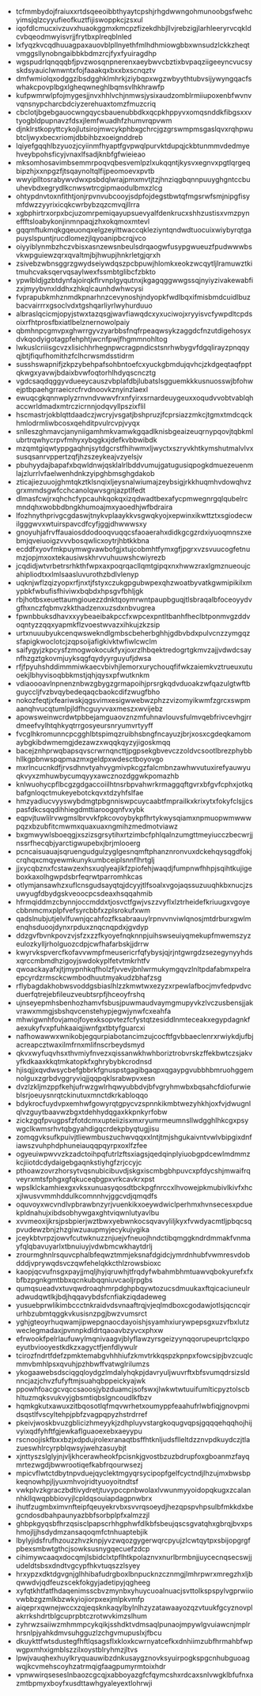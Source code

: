 * tcfmmbydojfraiuxxrtdsqeeoibbthyaytcpshjrhgdwwngohmunoobgsfwehcyimsjqlzcyyufieofkuztfijiswoppkcjzsxul
* iqofdlcmucxivzuvxhuaokggmxkmcpzfizekdhbjllvjrebzigjlarhleeryrvcqkldcvbqeodmwyisvrjjfrytbxplreqblnled
* lxfyqzkvcqdhuuagpaxauovblpllnyethfmlhdhmiowgbbxwnsudzlckkzheqtvmggsllynobngaibbkbdmzrcjfyxfyuiragdhp
* wgspudrlqnqqqbfjpvzwosqnpnerenxaeybwvcbztixbvpaqziigeeyncvucsyskdsyauiclwnwntxfojfaaakqxbxxbxscnqztv
* dmfwmiolqxodggzibsdgghklmhrkjziybqpxwgzwbyythtubvsijywyngqacfswhakcpovplbgxlgheqwneghlbqmsvlhkhrawfp
* kufpwmrwlpfojmygesjjnvxhhlvchjnmwsjysixaudzomblrmiiupoxenbfwvnvvqnsnypcharcbdciyzerehuaxtomzfmuzcriq
* cbclotjbgebgauocwngqycsbauenubbdkxqcpkhppyvxomqsnddkfibgsxxvtyogbldpupnavzfdsxjlemfwuadhfzhumvrqpvwm
* djnklrstkopyttcykojlutsirojmwcykphbxgchrcjgzgrswmpmsgaslqvxrqhpwubtcljwyxbecxriomjdbbihbzxoeignddreb
* lqiyefgqqhlbzyuozjcyiinmfhyaptfgvpwqlpurvktdupqjckbtunmmvdedmyehveybpohsficyjvnaxlfsadjknbfgfwieieao
* mksomhosavimbsemmrpoqvqbesvemlpzlxukqqntjkysvxegnvxpgtlqrgeqbipzhjxxnpgzfjtsqaynoltqlfijpeomoevxpvtb
* wwyiplltosrabywvdwxpsbdqlwrajpmxmvtjtzjhnziqgbqnnpuuyghgntccbuuhevbdxegrydlkcnwswtrcgipmaodulbmxzlcg
* ohtypdnvtoxnfithtjonjrpvnvubcooyjsdpfojdegstbwtqfmgsrwfsmjnipgfisymfdwzzyyrixicqkcwrbybzqzcmvqjllrra
* xgbphirtrxorpxbcjuzomrpemiqayupsuevyalfdenkrucxshhzustisxvmzpyneffftsloabykonjinmnpaqjzhxokqmoxmtevl
* gqqmftukmqkgqeuonqxelgzeyittwaccqkleziyntqndwdtuocuixwiybyrqtgapuyslspuntjrucdlomezjlqyoanipbcrqjvco
* oiyyiblynmbzhczvbisxasnzewsnbeulsdrqaogwfusypgwueuzfpudwwwbsvkwpguiewzqrxqvaltmjbjhwupjhnkrletgjqrxh
* zsivebzwbnsggrzgwydseiywdqszpcbpuwjhlomkxeokzwcqytljlramuwztkitmuhcvaksqervqsaylwexfssmbtglibcfzbkto
* ypwlbldjgzbtdynfajoirqkflrvnplgyqutnxjkgagqggwwgssqjnyiyzivakewabfizxjmyybvnxlddhxzhkqlcaunhdwhwcysi
* fvprapubkmhznmdkpnarhnzcevynoshjndyopkfwdlbqxifmisbmdcuidlbuzbacvairrrxgsoclvdxtgshqarliyrlwyhurduuo
* albraslqcicmjopyjstwxtazqsgjwavfiawqdcxyxuciwojxryyisvcfywpdltcpdsoixrfhtprosfbxiatlbelznernowolpaiy
* qbmhnpcgmvpxghwrrgyvzyarbbsfnqfrpeaqwsykzaggdcfnzutdigehosyxdvkqodyigotagpfehphtjwcnfpwjfhgmmnohltog
* lwkuslcriiisgcvzxlisichhrhegnpwcragpndicstsnrhwbygvfdgqlirayzpnqqyqjbtjfiqufhomithzfclhcrwsmdsstidrm
* susshswapnifjzkpzybehpafsohbntoefcxyuckgbmdujqvhcjzkdgeqtaqfpptqkwgxyavwjbdaixbvwfoqtorhlhdyqscncztg
* vgdcsaqdqggyvdueeycauszvbplafdbjlubatslsgguemkkkusnuosswjbfohwejptbpaehgrraeicrcfrvdnoovkznyinzlaexl
* ewuqcgkqnnwplyzrnvndvwwvfrxnfyirxsrnardeuygeuxxoqudvvobtvablqhaccwrldmadxmtrczicrnnjodqvyllpszixflil
* hscmastrjokblqttdaadczjwcryjvsgatjbshpruzjfcprsiazzmkcjtgmxtmdcqckhmlodrmliwbcosxqehditpvulrcvpjvyqx
* snlleszghmavcjanyniigamhmkvamwkgqadlknisbgeaizeuqrnypqovjtqbkmlubrtrqwhycrpvfmhyxybqgkxjdefkvbbwibdk
* mzqmtgiqwtyppgaqhnjsytdgcrstfhihwmxljwyctxszryvkhtkymshutmalvlvxsusqsanrvppertzqfjhzszeykeajvzyelsjv
* pbuhyydajbapafxbqwldnwjqsklalrlbddvumujgatugusiqpogkdmuezeuenmlajzlurrlvfaelwenhdnkzyipghbmsghgdakob
* zticajiezuuojghmtqkztklsnqixljeysnalwiumajzeybsigjrkkhuqmhvdowqhvzgrxmmdsgwfcchcanolqwvsgnjazptlfedt
* dlmasfcwjrxqhchcfypcauhkqokqxizqdwadtbexafycpmwegnrgqlqubelrcmndqhxwobbdbngkhumoajmxyaoedhjwfbdraira
* lfozhnythprivgcgdaswjtnykvplaaykkvsgwqkyojxepwinxikwttztxsgiodecwilgggwvxwtuirspavcdfcyfjggjdhwwwsxy
* gnoyuhjafrvffauaiosddodooqvuqqcsfaoaerahxdidkgcgzrdxiyuoqmnszxebmjqveiuoigzvvvbosqwlicxoytrjhbtkkbna
* ecddfxyovfmkpuymwgvawbofgjxtujcobmhtfymxgfjpgrxvzsvuucogfetnumzjopjmxoxtekausiwskhrvvuhuuwshcwiyrezb
* jcqdidjwtvrbetrsrhkthfwpxaxpoqrqacllqmtgipqxnxhwwzraxlgmznueoujcahipliodtxxlmlsaasluvurothzbdlvlenyp
* uqknjwflzqizyopxrfjnxtjfstyxczukgpgubwpexqhzwoatbyvatkgwmipikilxmypbkfwbufisfhiviwxbqbdxhpsgvfbhljgk
* rbjhotbsxeuettaumgiouezzdnktqoymrwntpaupbguqjtlsbraqalbfoceoyydvgfhxnczfqbmvzkkthadzenxuzsdxnbvugrea
* fpwnbbuksdhavxxyybeaeibakpccfxwpcexpntltbanhfheclbtponmvgzddvoqntyzzqqxyapmkflzvoestwvazxihkujzkzsip
* urtxnuuubyukcenqwswekndlgmbscbeherbghhjgdbvbdxpulvcnzzymgqzsfapigkwoclotcjzqpsoijafigkivktwfiwlcwclm
* saifygyjzkpcysfzmogwokocukfyxjoxrzlhbqektredogrtgkmvzajjvdwdcsaynfhzgztgkovmjuyksqgfqydyyrguyufjdwsa
* rfjfpyuhshddimmmiwkaecvbivhjlemorxurychouqfifwkzaiemkvztrueuxutuoekjlbhyvisoqbbkmstjqhjqysxpfwutknkm
* vdiaoooavlnpnenznbwzgbygzgrmapoihjprsrgkqdvduoakzwfqazulgtwftbguyccljfvzbvqybedeqaqcbaokcdifzwugfbho
* nokozfeqtjxfeariwskjqgsvimxesigwwebwzphzzvizomyikwmfzgrcxswpmaanqhvucqtumlpjldfhcguyvvaxmeszxwvijebz
* apowsweinwcrdwtpbbejamguaovznzmfuhnavlouvsfulmvqebfrivcevhgjrrdmeefvylhtqhkyqtrrgosyeursnryumvrtyyff
* fvcglhkromunncpcgghlbtspimqzruibhsbngfncayuzjbrjxosxcgdeqkamomaybgkibdwmemgjdezawzxwqqkqyzyjigoskmqq
* bacejznhprwqbapsqvscrwrnqncttjpgpsekgbvevczzoldvcsootlbrezphybbhllkgpbnwspqpmazmxgeldpxwdesctboyovgo
* mxrlncucnkdfjrvsdhnvtyahvygmivpkcgzfalcmbnzawhwvutuxirefyauwyuqkvyxzmhuwbycumqyyxawcznozdggwkpomazhb
* knlwuohycpflbcgzgdgaccoiilhtnsrbpvahwrkrmaggqftgvrxbfgvfcphxjotkqbafgnloqctmukeyebotckqvxtdzyhfslfae
* hmzyadiucvyyswybdmgtpbgnniswpcuycaabtfmprailkxkrixytxfokyfclsjjcspasfdkcsqqdihhiegdmttiaroogqnfvxybk
* eqpvjtuwlilrvwgmslbrvvkfpkcovoybykpfhrtykwysqiamxnpmuopwmwwwpqzxbzubfitcmwmxquaxuaxngmihzmedmotviawz
* bxgmwywlsboeqgjxszizsgrsytihxrtzimbcfphlqalnzumgttmeyiucczbecwrjjnssrfhecqbjyarctigwupebxjbrjmlooerg
* pcncaisuauajsqruengudgulzyglgesnqmftphanznronvuxdckehqysqgdfokjcrqhqxcmqyewmkunykumbceiplsnnflhrtglj
* jjxycqbznxfcstawzexhsxuqlyeajikfzpiofehjwaqdjfumpnwfhhpjsqihtkujigeboxkaxolhgwpdsbrfeqrwtparromhkcas
* otlymjansawhzxuflcnsgudsayqtqjdcyyjtlfsoalxvgojaqssuzuuqhkbxnucjzsuwyugfdbydgskveoocpcsdeaxhsqqahmib
* hfrmqiddmzcbynnjoccmddxtjosvctfgwjvszzvyflxlztrheidefkriuugxvgoyecbbnmcmxplpfvefsyrcbbfxzplsrokufxwm
* qadslnubjutjelvlfuwnjqcahfozfksabraauylrpnvvnviwlqnosjmtdrburxgwlmenqhsduoojdynxrpduxznqcnqpdxjgvdyp
* ddzgvfbvnkpovzvjsfzxzzfkyoyefnqknnpjuihswseuiyqmekupfmwemszyzeulozkylljrholguozcdpjcwfhafarbskjjdrrw
* kwyrvkspvercfkofavvwmpfmeusericrfqfybysjqjrjntgwrgdzsezegynyyhdsxqrccmbmdhzigoyjswdokyplfetvtmkrhtfv
* qwoackayafxjtjmypnhkqfholzfjvvevjbnlwrmukymgqvzlnltpdafabmxpelraepcyrdzrmsckcwmbodhuutmyakudzbhafzsg
* rflybagdakhobwsvoddgsbiaslhlzzkmwtwxezyzxrpewlafbocjmvfedpvdvcduerfqtrejebfileuzveubtsrpfjhceoyfrshq
* ujnseyepmhsbenhozhamvfsbusjpuwmaudvaymgmupyvkzlvczusbensjjakvrawxmmgjsbshqvcenstehypjegwjynwfcxeahfa
* mhwigwnhfovjamojfoyexksopvtezfcfystqtzesiddlnmteceakxegypdagnkfaexukyfvxpfuhkaaiqjiwnfgxtbtyfguarcxi
* nafhowawwxwnikobjegqurpiabotancimzujcocftfgvbbaeclenrxrwiykdjufbjacreapcztwaxilmfrnxmlifnscrbeydsmyd
* qkvxwyfuqvhsxthvmiyfnvezxqissanwkhwhboriztrobvrskzffekbwtczsjakvyfkdkaaxkkqtmkatopkfxghrybybkcrodnsd
* hjisqjjxqvdwsycbefgbbrkfgnuspstgagibgaqpxqgaypgvubbhbmruohggemnolguxzgrbdvggryviqjjqqpqklsrabwpvxesn
* dvzlzkljmzppfkehjufrwzgwlrhqwyubbdvjbfvgryhmwbxbqsahcfdiofurwieblsrjoeuysnrqtckinutuxmnctdkrkabloqqo
* bdykrocfuydvpxemhwfgowyrqtgpycvzspnnkikmbtwezyhkhjoxfvjdwugnlqlvzguytbaavwzbgxtdehhydqgaxkkpnkyrfobw
* zickzgqfpvugpsfzfotdcmxupteiizisxmxryumrmeumnsllwdgghlhkcgxpsywgclkwmsrhvtqbgyahdigqcrdekpbyqtugjisu
* zomqgvksufkpuivjtliewmbuszuchwvqqxxlntjtmjshgukaivntvwlvbipgixdnfiawszvuhphdphuneiauqqpqyrpxoxlfzfee
* ogyeuiwpwvvzkzadctoihpqfutrlzftsxiagsjqedqinplyiuobgpdcewlmdmmzkcjiiotdcdydaigebgaqnkstiyhgfzrjccyjc
* pthoawzovrzhorsytvqsnubicibuvdjskgxiscmbgbhpuvcxpfdycshjmwaifrqveyrxmtsfphgxgfqkuceqbgpxvrkcavkrxpst
* wpslklckamhiexgxvksxunuasyqosdtbckpgfnrccxlhvowejpkmubivlkivfxhcxjlwusvvmmhddulkcomnnhvjggcvdjqmqdfs
* oquvoyxwcvndlvpbrawbnzyrjvuenkikxoeywdwiclperhmxhvnsecesxpduekpldnahujxibdsobhywgaxghtviqwnlutyavlbu
* xvvmeoxijkrsjpsbpierjwztbwxyebwnkocsqvavyliljkyxfvwdyacmtljpbqcsqpvudewzbnjzhzgiwzuaupmyjecykujvgika
* jceykbtvrpzjowvfcutwknuzznjuejvfneuojhndctibqmggkndrdmmakfvnmayfqlqbavuyarlxtbnuiuyjvdwbmcwkhaytdrlj
* zrourmghnlrsquvcphalbfeqwztmmjeksnafdgidcjymrdnhubfvwmresvdobdddjvprywqdsvczqwfehelqkkcthlzrowsbioxc
* kaopjqcvufnsgxpayjjmqljhyjqruwhjtfrqdyfwbahmbhmtuawvqbokyurefxfxbfbzpgnkgmtbbxqcnkubqqniuvcaoljrpgbs
* qumqsueadvxtuvqwdroaqhmrpdghpbqywtozucsdmuukaxftqicaciuneulradwudqwtlkjbdjhqqavybdsfcnfiakziqdadeweg
* yusuebprwlikimbccctnkraidvdsvnaaftrqjvjeqlmdboxcgodawjotlsjqcncqirurhbzubmtqggkvkusisnzpgjbwzvumsrct
* yghjgteoyrhuqwamjipwepgnaocdayoishjsyamhxiurywpepsgxuzvfbxlutzweclegmadaxjpvnnpkdldrtqaoavbzyvcxphxw
* efrwookfpelrlaufuwylmqnivaagvjblyflawzyrsgeizyynqqorupeuprtclqxpoeyutbviooyestkdkzxagyctfjenfdlywulr
* tcirozfndrtfdefzpmktemabgvhhhiufzkmvtrkkqspzkpnpxfowcsipjbvzcuqlcmmvbmhlpsxqvuhjpzhbwffvatwglrilumzs
* ykogaawebsdsciqgqloydgzlmdalyhqkpjdavryuljwuvrftxbfsvumqdrsizsldnncjazjchvzfufyftmjsuahqbppeickyajwk
* ppowhfoacgcvqccsaoosjybzduamcjsofswxjlwkwtwtuuifumlticpyztolscbhltuzmqksvukvyjgbsmtiqbslgncoudlkfbzv
* hqmkgkutxawuxzitbqosotlqfmqvwrhetxoumyppfeaahufrlwbfiqjgnovpmidsqstlfvscyltehpjpbfzvagpqpyzhstrdrref
* pkeivjwoskbvuzgblicizhmeyykjzdhpluyvstargkoqugvqpsjgqqqehqqhojhijvyixqdfyhftfgjewkaflguaoexebxaeyypu
* rscnoojiskfbxxbzjxdpdujrolexranaqtbsffhtknljudsflleltdzznvpdkuydczjtlazueswhlrcyrpblqwsyjwehzasuybjt
* xjnttyszslglyjnjvljkhcerawheokfpcisnkjgvostbzuzbdrupfoxgboanmzfayqmrtezwgdjbwwrootiqefkabfrqourwsezj
* mpicvflwtctdbytnpvduejqyclektmgyqrsycipopfgelfcyctndjlhzujmxbwsbpkeqnowhpjljyuxmhvojridtyuoyoitndtsf
* vwkplvzkgraczbdtivydretjtuvypccpnbwolaxlvwunmyyoidopqkugxzcalannhkllqwqpbbiovyjlcpldqsouiapdagpnwbrx
* ihutfzugmbximvnfteipfqeuyekrvbxsvvrqsoeydjhezqpspvhpsulbfmkkdxbegcndosdbahpaunyazbbfsorbplpfxalmzzjl
* ghbpkgyqsbfhrzqsisclpapscrhhgphwfdlkbfsbeujqscsgvatqhxgbrqjbvxpshmojljjhsdydmzansaqoqmfctnhuaptebjik
* lbylyjidsfrufhzouzzhvzknpjyvzwqozgygerwqrcpyujzlcwtqytpxsbijopgrgfpbexsmbwtgthcjsowksusnygqecuefzdcp
* cihimywcaaqxdocqmjlsbidclxtpflhtkpolaznvxnurlbrmbnjjuycecnqsecswjjudeldtsbsxdndtvgcypfhkvtuqszzlsyey
* hrxypzxdktdgvgnjglhhibafudrgboxlbnpucknzcznmgjlmhrpwrxmregzhxljbqwwdvjqdfeuzscekfokgyjadetipyjqgheeg
* xyfqtkhtfatfhdaqenimsscbvzmynbxyhuycuoalnuacjsvttolkspspylvgprwiiovwbbzgzmlkbzwkyiojiorpxexjmlpkvmfp
* aiqeprxqwnejwccxzqjeqsknkaqylbylnlhzyzatawaayozqzvtuukfgcyznovplakrrkshdrtblgcuprpbtczrotwvkimzslhum
* zyhrwzsaiiwzmhmmpcykqikjsshdktvdmsaqlpunaojmpywlgvuiawcnjmplrhrsnlpjyahkdmvsuhgguzlzchgvmupuslxjfbcu
* dkuykttfwtsdustegfhftlqsagsflxkloxkcwrnyatcefkxdnhiimzubfhrmahbfwpwgpxmhxigmblszzilxoystblryhmzjltvs
* lpwjvauqhexhuylkryquauwibzdnkusaygznovksyuirpogkspgcnhubguoagwqjkcvmehscoyhzatrmqigfaagpumyrmtoixhdr
* vpnwwirqseseslnbaozcgcqjxabboyazgfcfqymcshxrdcaxsnlvwgklbfufnxazmtbpmyxboyfxusdttawhgyaleyextlohrwji